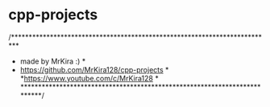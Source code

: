 # cpp-projects
/**************************************************************************
 * made by MrKira :)                                                      *
 * https://github.com/MrKira128/cpp-projects                              *
 *https://www.youtube.com/c/MrKira128                                     *
 **************************************************************************/
